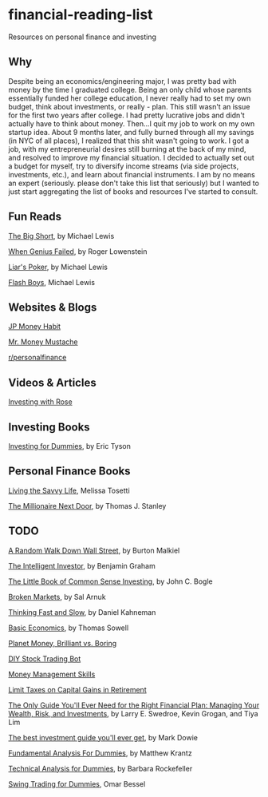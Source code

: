 # financial-reading-list
Resources on personal finance and investing

## Why

Despite being an economics/engineering major, I was pretty bad with money by the time I graduated college. Being an only child whose parents essentially funded her college education, I never really had to set my own budget, think about investments, or really - plan. This still wasn't an issue for the first two years after college. I had pretty lucrative jobs and didn't actually have to think about money. Then...I quit my job to work on my own startup idea. About 9 months later, and fully burned through all my savings (in NYC of all places), I realized that this shit wasn't going to work. I got a job, with my entrepreneurial desires still burning at the back of my mind, and resolved to improve my financial situation. I decided to actually set out a budget for myself, try to diversify income streams (via side projects, investments, etc.), and learn about financial instruments. I am by no means an expert (seriously. please don't take this list that seriously) but I wanted to just start aggregating the list of books and resources I've started to consult.

## Fun Reads

[The Big Short](https://www.amazon.com/Big-Short-Inside-Doomsday-Machine/dp/0393338827), by Michael Lewis

[When Genius Failed](https://www.amazon.com/When-Genius-Failed-Long-Term-Management/dp/0375758259), by Roger Lowenstein

[Liar's Poker](https://www.amazon.com/Liars-Poker-Norton-Paperback-Michael/dp/039333869X/), by Michael Lewis

[Flash Boys](https://www.amazon.com/Flash-Boys-Wall-Street-Revolt/dp/0393351599/), Michael Lewis

## Websites & Blogs

[JP Money Habit](http://www.themoneyhabit.org/)

[Mr. Money Mustache](http://www.mrmoneymustache.com/)

[r/personalfinance](https://www.reddit.com/r/personalfinance/)


## Videos & Articles

[Investing with Rose](https://www.youtube.com/channel/UCIbslwukNCyVp-XMz_2-gmw)

## Investing Books

[Investing for Dummies](https://www.amazon.com/Investing-Dummies-Eric-Tyson/dp/1118884922), by Eric Tyson 

## Personal Finance Books

[Living the Savvy Life](https://www.amazon.com/Living-Savvy-Life-Womans-Spending/dp/160037834X/), Melissa Tosetti

[The Millionaire Next Door](https://www.amazon.com/Millionaire-Next-Door-Surprising-Americas/dp/1589795474), by Thomas J. Stanley

## TODO

[A Random Walk Down Wall Street](https://www.amazon.com/Random-Walk-down-Wall-Street/dp/0393352242/), by Burton Malkiel

[The Intelligent Investor](https://www.amazon.com/Intelligent-Investor-Definitive-Investing-Essentials/dp/0060555661/), by Benjamin Graham

[The Little Book of Common Sense Investing](https://www.amazon.com/Little-Book-Common-Sense-Investing/dp/0470102101/), by John C. Bogle

[Broken Markets](https://www.amazon.com/Broken-Markets-Frequency-Destroying-Confidence/dp/0133993507/), by Sal Arnuk

[Thinking Fast and Slow](https://www.amazon.com/Thinking-Fast-Slow-Daniel-Kahneman/dp/0374533555/), by Daniel Kahneman

[Basic Economics](https://www.amazon.com/Basic-Economics-Thomas-Sowell/dp/0465060730), by Thomas Sowell

[Planet Money, Brilliant vs. Boring](http://www.npr.org/sections/money/2016/03/04/469247400/episode-688-brilliant-vs-boring)

[DIY Stock Trading Bot](https://www.indiehackers.com/businesses/stock-trading-bot)

[Money Management Skills](http://www.audible.com/pd/Business/Money-Management-Skills-Audiobook/B00Q5DHLBM)

[Limit Taxes on Capital Gains in Retirement](http://www.kiplinger.com/article/taxes/T055-C000-S002-limit-taxes-on-capital-gains-in-retirement.html)

[The Only Guide You'll Ever Need for the Right Financial Plan: Managing Your Wealth, Risk, and Investments](https://www.amazon.com/Only-Guide-Youll-Right-Financial/dp/1576603660), by Larry E. Swedroe, Kevin Grogan, and Tiya Lim

[The best investment guide you'll ever get](http://www.modernluxury.com/san-francisco/story/the-best-investment-advice-youll-never-get), by Mark Dowie

[Fundamental Analysis For Dummies](https://www.amazon.com/gp/product/B01E1T0OX8/ref=ppx_yo_dt_b_search_asin_title?ie=UTF8&psc=1), by Matthew Krantz

[Technical Analysis for Dummies](https://www.amazon.com/Technical-Analysis-Dummies-Barbara-Rockefeller-ebook/dp/B07XLG8YPD/), by Barbara Rockefeller

[Swing Trading for Dummies](https://www.amazon.com/Swing-Trading-Dummies-Omar-Bassal-ebook/dp/B07QBFPVZY/), Omar Bessel 